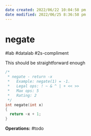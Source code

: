 ```yaml
---
date created: 2022/06/22 10:04:58 pm
date modified: 2022/06/25 8:36:58 pm
---
```


# negate

#lab #datalab #2s-compliment

This should be straightforward enough

```c
/*
 * negate - return -x
 *   Example: negate(1) = -1.
 *   Legal ops: ! ~ & ^ | + << >>
 *   Max ops: 5
 *   Rating: 2
 */
int negate(int x)
{
  return ~x + 1;
}
```

**Operations:** #todo
